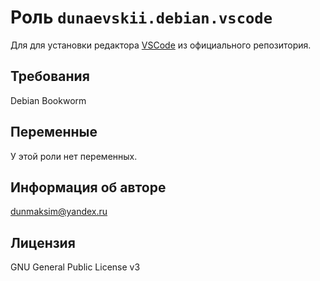# Роль `dunaevskii.debian.vscode`

Для для установки редактора [VSCode](https://code.visualstudio.com/) из официального репозитория.

## Требования

Debian Bookworm

## Переменные

У этой роли нет переменных.

## Информация об авторе

dunmaksim@yandex.ru

## Лицензия

GNU General Public License v3

